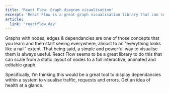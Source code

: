 ```yaml
---
title: 'React Flow: Graph diagram visualisation'
excerpt: 'React Flow is a great graph visualisation library that can scale from a static layout of nodes to a full interactive, animated and editable graph.'
article:
  link: 'reactflow.dev'
---
```


Graphs with nodes, edges & dependancies are one of those concepts that you learn and then start seeing everywhere, almost to an “everything looks like a nail” extent. That being said, a simple and powerful way to visualise them is always useful. React Flow seems to be a great library to do this that can scale from a static layout of nodes to a full interactive, animated and editable graph.

Specifically, I’m thinking this would be a great tool to display dependancies within a system to visualise traffic, requests and errors. Get an idea of health at a glance.